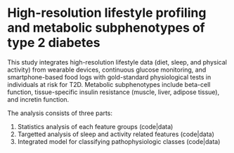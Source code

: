 # High-resolution lifestyle profiling and metabolic subphenotypes of type 2 diabetes


This study integrates high-resolution lifestyle data (diet, sleep, and physical activity) from wearable devices, continuous glucose monitoring, and smartphone-based food logs with gold-standard physiological tests in individuals at risk for T2D. Metabolic subphenotypes include beta-cell function, tissue-specific insulin resistance (muscle, liver, adipose tissue), and incretin function.

The analysis consists of three parts: 

1. Statistics analysis of each feature groups (code|data)
2. Targetted analysis of sleep and activity related features (code|data)
3. Integrated model for classifying pathophysiologic classes (code|data)
